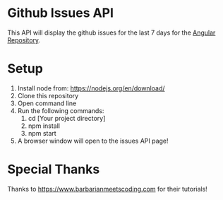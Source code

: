 ﻿# Github Issues API

This API will display the github issues for the last 7 days for the [Angular Repository](https://github.com/angular/angular).

# Setup

1. Install node from: https://nodejs.org/en/download/
2. Clone this repository
3. Open command line
4. Run the following commands:
    1. cd [Your project directory]
    2. npm install
    3. npm start
6. A browser window will open to the issues API page! 

# Special Thanks

Thanks to https://www.barbarianmeetscoding.com for their tutorials!